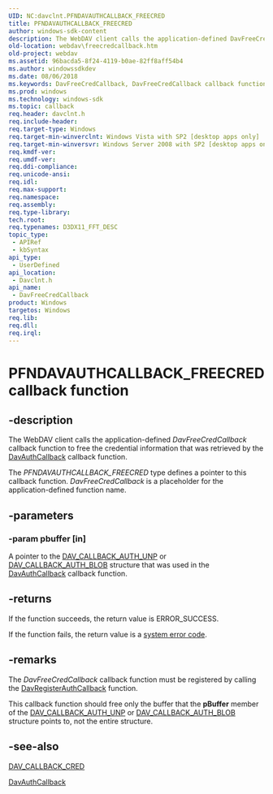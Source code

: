 ```yaml
---
UID: NC:davclnt.PFNDAVAUTHCALLBACK_FREECRED
title: PFNDAVAUTHCALLBACK_FREECRED
author: windows-sdk-content
description: The WebDAV client calls the application-defined DavFreeCredCallback callback function to free the credential information that was retrieved by the DavAuthCallback callback function.
old-location: webdav\freecredcallback.htm
old-project: webdav
ms.assetid: 96bacda5-8f24-4119-b0ae-82ff8aff54b4
ms.author: windowssdkdev
ms.date: 08/06/2018
ms.keywords: DavFreeCredCallback, DavFreeCredCallback callback function [WebDAV], PFNDAVAUTHCALLBACK_FREECRED, PFNDAVAUTHCALLBACK_FREECRED callback, davclnt/DavFreeCredCallback, webdav.freecredcallback
ms.prod: windows
ms.technology: windows-sdk
ms.topic: callback
req.header: davclnt.h
req.include-header: 
req.target-type: Windows
req.target-min-winverclnt: Windows Vista with SP2 [desktop apps only]
req.target-min-winversvr: Windows Server 2008 with SP2 [desktop apps only]
req.kmdf-ver: 
req.umdf-ver: 
req.ddi-compliance: 
req.unicode-ansi: 
req.idl: 
req.max-support: 
req.namespace: 
req.assembly: 
req.type-library: 
tech.root: 
req.typenames: D3DX11_FFT_DESC
topic_type:
 - APIRef
 - kbSyntax
api_type:
 - UserDefined
api_location:
 - Davclnt.h
api_name:
 - DavFreeCredCallback
product: Windows
targetos: Windows
req.lib: 
req.dll: 
req.irql: 
---
```


# PFNDAVAUTHCALLBACK_FREECRED callback function


## -description


The WebDAV client calls the application-defined <i>DavFreeCredCallback</i> callback function to free the credential information that was retrieved by the <a href="https://msdn.microsoft.com/6ac191ac-e63f-431f-893b-92c69320db58">DavAuthCallback</a> callback function.

The <i>PFNDAVAUTHCALLBACK_FREECRED</i> type defines a pointer to this callback function. <i>DavFreeCredCallback</i> is a placeholder for the application-defined function name.


## -parameters




### -param pbuffer [in]

A pointer to the <a href="https://msdn.microsoft.com/47420a67-bf3f-40d9-bfc4-ac2cb2776a40">DAV_CALLBACK_AUTH_UNP</a> or <a href="https://msdn.microsoft.com/59976cb0-ed68-4db0-b8f8-cfe5e778916b">DAV_CALLBACK_AUTH_BLOB</a>  structure that was used in the <a href="https://msdn.microsoft.com/6ac191ac-e63f-431f-893b-92c69320db58">DavAuthCallback</a> callback function.


## -returns



If the function succeeds, the return value is ERROR_SUCCESS.

If the function fails, the return value is a <a href="https://msdn.microsoft.com/4a3a8feb-a05f-4614-8f04-1f507da7e5b7">system error code</a>.




## -remarks



The <i>DavFreeCredCallback</i> callback function must be registered by calling the <a href="https://msdn.microsoft.com/7b381929-174f-4b7b-aa22-dc7a2c3e3b4d">DavRegisterAuthCallback</a> function.

This callback function should free only the buffer that the <b>pBuffer</b> member of the <a href="https://msdn.microsoft.com/47420a67-bf3f-40d9-bfc4-ac2cb2776a40">DAV_CALLBACK_AUTH_UNP</a> or <a href="https://msdn.microsoft.com/59976cb0-ed68-4db0-b8f8-cfe5e778916b">DAV_CALLBACK_AUTH_BLOB</a> structure points to, not the entire structure.




## -see-also




<a href="https://msdn.microsoft.com/5414d7b5-b506-4d0a-a4b8-89ab7878d674">DAV_CALLBACK_CRED</a>



<a href="https://msdn.microsoft.com/6ac191ac-e63f-431f-893b-92c69320db58">DavAuthCallback</a>
 

 

